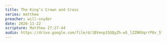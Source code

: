 ```yaml
---
title: The King’s Crown and Cross
series: matthew
preacher: will-snyder
date: 2020-11-22
scripture: Matthew 27:27-44
audio: https://drive.google.com/file/d/1BVenp33GQyZh-w5_lZZNRUqrrP8v_57b/view
---
```

